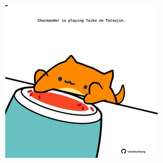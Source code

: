 <!-- built at 13/10/2021, 23:02:04 UTC -->
<p align="center">
  <img width="500" height="500" src="./ReadmeImage.svg">
</p>
